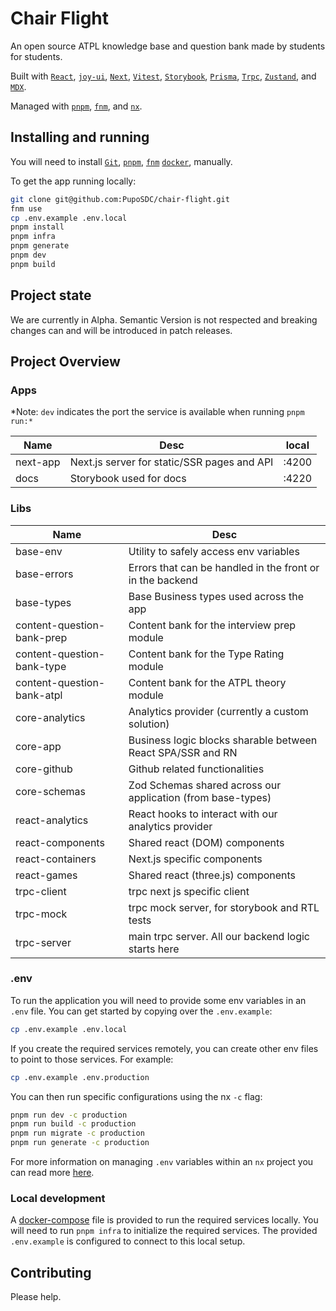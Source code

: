 # Chair Flight

An open source ATPL knowledge base and question bank made by students for
students.

Built with
[`React`](https://react.dev/),
[`joy-ui`](https://mui.com/joy-ui/getting-started/overview/),
[`Next`](https://nextjs.org/),
[`Vitest`](https://vitest.dev/),
[`Storybook`](https://storybook.js.org/),
[`Prisma`](https://www.prisma.io/),
[`Trpc`](https://trpc.io/),
[`Zustand`](https://github.com/pmndrs/zustand),
and [`MDX`](https://mdxjs.com/).

Managed with
[`pnpm`](https://pnpm.io/),
[`fnm`](https://github.com/Schniz/fnm),
and [`nx`](https://nx.dev/).

## Installing and running

You will need to install
[`Git`](https://product.hubspot.com/blog/git-and-github-tutorial-for-beginners),
[`pnpm`](https://pnpm.io/installation),
[`fnm`](https://github.com/Schniz/fnm)
[`docker`](https://docs.docker.com/get-docker/),
manually.

To get the app running locally:

```sh
git clone git@github.com:PupoSDC/chair-flight.git
fnm use
cp .env.example .env.local
pnpm install
pnpm infra
pnpm generate
pnpm dev
pnpm build
```

## Project state

We are currently in Alpha. Semantic Version is not respected and breaking changes
can and will be introduced in patch releases.

## Project Overview

### Apps

\*Note: `dev` indicates the port the service is available when running `pnpm run:*`

| Name     | Desc                                        | local |
| -------- | ------------------------------------------- | ----- |
| next-app | Next.js server for static/SSR pages and API | :4200 |
| docs     | Storybook used for docs                     | :4220 |

### Libs

| Name                       | Desc                                                        |
| -------------------------- | ----------------------------------------------------------- |
| base-env                   | Utility to safely access env variables                      |
| base-errors                | Errors that can be handled in the front or in the backend   |
| base-types                 | Base Business types used across the app                     |
| content-question-bank-prep | Content bank for the interview prep module                  |
| content-question-bank-type | Content bank for the Type Rating module                     |
| content-question-bank-atpl | Content bank for the ATPL theory module                     |
| core-analytics             | Analytics provider (currently a custom solution)            |
| core-app                   | Business logic blocks sharable between React SPA/SSR and RN |
| core-github                | Github related functionalities                              |
| core-schemas               | Zod Schemas shared across our application (from base-types) |
| react-analytics            | React hooks to interact with our analytics provider         |
| react-components           | Shared react (DOM) components                               |
| react-containers           | Next.js specific components                                 |
| react-games                | Shared react (three.js) components                          |
| trpc-client                | trpc next js specific client                                |
| trpc-mock                  | trpc mock server, for storybook and RTL tests               |
| trpc-server                | main trpc server. All our backend logic starts here         |

### .env

To run the application you will need to provide some env variables in an `.env`
file. You can get started by copying over the `.env.example`:

```sh
cp .env.example .env.local
```

If you create the required services remotely, you can create other env files to
point to those services. For example:

```sh
cp .env.example .env.production
```

You can then run specific configurations using the nx `-c` flag:

```sh
pnpm run dev -c production
pnpm run build -c production
pnpm run migrate -c production
pnpm run generate -c production
```

For more information on managing `.env` variables within an `nx` project you can
read more [here](https://nx.dev/recipes/tips-n-tricks/define-environment-variables).

### Local development

A [docker-compose](https://docs.docker.com/get-started/08_using_compose/) file
is provided to run the required services locally. You will need to run
`pnpm infra` to initialize the required services. The provided `.env.example`
is configured to connect to this local setup.

## Contributing

Please help.
